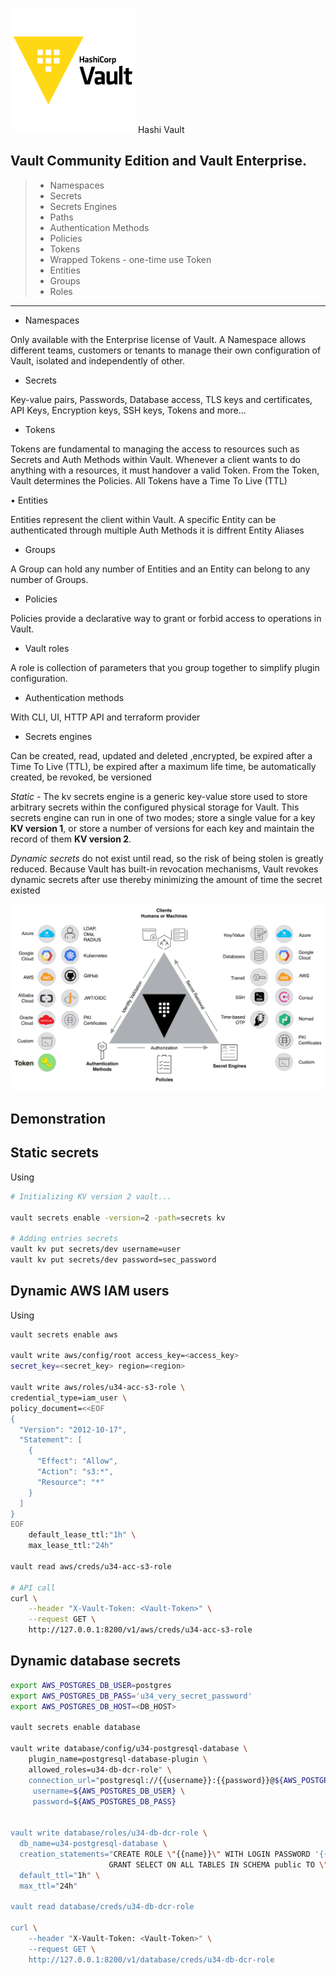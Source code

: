 <img src="../images/vault-hashicorp-logo.png" alt="drawing" width="200"/> Hashi Vault

## Vault Community Edition and Vault Enterprise.

> -   Namespaces
> -   Secrets
> -   Secrets Engines
> -   Paths
> -   Authentication Methods
> -   Policies
> -   Tokens
> -   Wrapped Tokens - one-time use Token
> -   Entities
> -   Groups
> -   Roles
***

-   Namespaces

Only available with the Enterprise license of Vault. A Namespace allows
different teams, customers or tenants to manage their own configuration
of Vault, isolated and independently of other.

-   Secrets

Key-value pairs, Passwords, Database access, TLS keys and certificates,
API Keys, Encryption keys, SSH keys, Tokens and more...

-   Tokens

Tokens are fundamental to managing the access to resources such as
Secrets and Auth Methods within Vault. Whenever a client wants to do
anything with a resources, it must handover a valid Token. From the
Token, Vault determines the Policies. All Tokens have a Time To Live
(TTL)

• Entities

Entities represent the client within Vault. A specific Entity can be
authenticated through multiple Auth Methods it is diffrent Entity
Aliases

-   Groups

A Group can hold any number of Entities and an Entity can belong to any
number of Groups.

-   Policies

Policies provide a declarative way to grant or forbid access to
operations in Vault.

-   Vault roles

A role is collection of parameters that you group together to simplify
plugin configuration.

-   Authentication methods

With CLI, UI, HTTP API and terraform provider

-   Secrets engines

Can be created, read, updated and deleted ,encrypted, be expired after a
Time To Live (TTL), be expired after a maximum life time, be
automatically created, be revoked, be versioned

*Static* - The kv secrets engine is a generic key-value store used to
store arbitrary secrets within the configured physical storage for
Vault. This secrets engine can run in one of two modes; store a single
value for a key **KV version 1**, or store a number of versions for each
key and maintain the record of them **KV version 2**.

*Dynamic secrets* do not exist until read, so the risk of being stolen
is greatly reduced. Because Vault has built-in revocation mechanisms,
Vault revokes dynamic secrets after use thereby minimizing the amount of
time the secret existed

<img src="../images/hash-vault-plugin.png" alt="drawing" width="600"/>

## Demonstration

## Static secrets
Using
```bash
# Initializing KV version 2 vault...

vault secrets enable -version=2 -path=secrets kv

# Adding entries secrets
vault kv put secrets/dev username=user
vault kv put secrets/dev password=sec_password
```
## Dynamic AWS IAM users
Using
```bash
vault secrets enable aws

vault write aws/config/root access_key=<access_key>
secret_key=<secret_key> region=<region>

vault write aws/roles/u34-acc-s3-role \
credential_type=iam_user \
policy_document=<<EOF
{
  "Version": "2012-10-17",
  "Statement": [
    {
      "Effect": "Allow",
      "Action": "s3:*",
      "Resource": "*"
    }
  ]
}
EOF
    default_lease_ttl:"1h" \
    max_lease_ttl:"24h"

vault read aws/creds/u34-acc-s3-role

# API call
curl \
    --header "X-Vault-Token: <Vault-Token>" \
    --request GET \
    http://127.0.0.1:8200/v1/aws/creds/u34-acc-s3-role
```

## Dynamic database secrets
```bash
export AWS_POSTGRES_DB_USER=postgres
export AWS_POSTGRES_DB_PASS='u34_very_secret_password'
export AWS_POSTGRES_DB_HOST=<DB_HOST>

vault secrets enable database

vault write database/config/u34-postgresql-database \
    plugin_name=postgresql-database-plugin \
    allowed_roles=u34-db-dcr-role" \
    connection_url="postgresql://{{username}}:{{password}}@${AWS_POSTGRES_DB_HOST}/" \
     username=${AWS_POSTGRES_DB_USER} \
     password=${AWS_POSTGRES_DB_PASS}


vault write database/roles/u34-db-dcr-role \
  db_name=u34-postgresql-database \
  creation_statements="CREATE ROLE \"{{name}}\" WITH LOGIN PASSWORD '{{password}}' VALID UNTIL '{{expiration}}'; \
                      GRANT SELECT ON ALL TABLES IN SCHEMA public TO \"{{name}}\";" \
  default_ttl="1h" \
  max_ttl="24h"

vault read database/creds/u34-db-dcr-role

curl \
    --header "X-Vault-Token: <Vault-Token>" \
    --request GET \
    http://127.0.0.1:8200/v1/database/creds/u34-db-dcr-role
```
